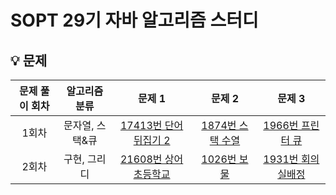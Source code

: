 # SOPT 29기 자바 알고리즘 스터디

## 💡 문제
|문제 풀이 회차|알고리즘 분류|문제 1|문제 2|문제 3|
|:---:|:---:|:---:|:---:|:---:|
|1회차|문자열, 스택&큐|[17413번 단어 뒤집기 2](https://www.acmicpc.net/problem/17413)|[1874번 스택 수열](https://www.acmicpc.net/problem/1874)|[1966번 프린터 큐](https://www.acmicpc.net/problem/1966)|
|2회차|구현, 그리디|[21608번 상어초등학교](https://www.acmicpc.net/problem/21608)|[1026번 보물](https://www.acmicpc.net/problem/1026)|[1931번 회의실배정](https://www.acmicpc.net/problem/1931)|
